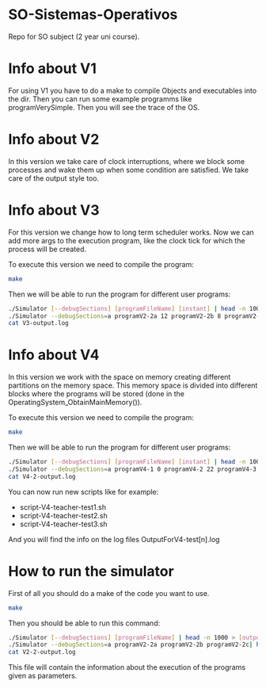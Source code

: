 # SO-Sistemas-Operativos
Repo for SO subject (2 year uni course). 

# Info about V1
For using V1 you have to do a make to compile Objects and executables into the dir. Then you can run some example programms like programVerySimple. Then you will see the trace of the OS.

# Info about V2
In this version we take care of clock interruptions, where we block some processes and wake them up when some condition are satisfied. We take care of the output style too.

# Info about V3
For this version we change how to long term scheduler works. Now we can add more args to the execution program, like the clock tick for which the process will be created.

To execute this version we need to compile the program:

```sh
make
```

Then we will be able to run the program for different user programs:

```sh
./Simulator [--debugSections] [programFileName] [instant] | head -n 1000 > [outputFile]
./Simulator --debugSections=a programV2-2a 12 programV2-2b 8 programV2-2c 0 | head -n 1000 > V3-output.log
cat V3-output.log
```

# Info about V4
In this version we work with the space on memory creating different partitions on the memory space. This memory space is divided into different blocks where the programs will be stored (done in the OperatingSystem_ObtainMainMemory()).

To execute this version we need to compile the program:

```sh
make
```
Then we will be able to run the program for different user programs:

```sh
./Simulator [--debugSections] [programFileName] [instant] | head -n 1000 > [outputFile]
./Simulator --debugSections=a programV4-1 0 programV4-2 22 programV4-3 44 programV4-4 66 | head -n 550 > V4-2-output.log
cat V4-2-output.log
```
You can now run new scripts like for example:
<ul>
  <li>script-V4-teacher-test1.sh</li>
  <li>script-V4-teacher-test2.sh</li>
  <li>script-V4-teacher-test3.sh</li>
</ul>
And you will find the info on the log files OutputForV4-test[n].log

# How to run the simulator
First of all you should do a make of the code you want to use.

```sh
make
```

Then you should be able to run this command:

```sh
./Simulator [--debugSections] [programFileName] | head -n 1000 > [outputFile]
./Simulator --debugSections=a programV2-2a programV2-2b programV2-2c| head -n 1000 > V2-2-output.log
cat V2-2-output.log
```

This file will contain the information about the execution of the programs given as parameters.
